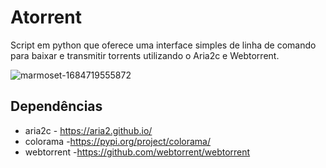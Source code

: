# Atorrent

Script em python que oferece uma interface simples de linha de comando para baixar e transmitir torrents utilizando o Aria2c e Webtorrent. 

![marmoset-1684719555872](https://github.com/oanderoficial/atorrent/assets/32654298/ac151e51-fd0e-4f7d-8494-b11ff14b81cd)

<h2> Dependências </h2>

- aria2c - https://aria2.github.io/
- colorama -https://pypi.org/project/colorama/
- webtorrent -https://github.com/webtorrent/webtorrent
